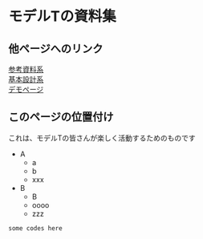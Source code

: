 # モデルTの資料集
## 他ページへのリンク
[参考資料系](https://xxx.com)<br>
[基本設計系](https://xxxx.com)<br>
[デモページ](test.md)

## このページの位置付け
これは、モデルTの皆さんが楽しく活動するためのものです

- A
    - a
    - b
    - xxx
- B
    - B
    - oooo
    - zzz

```
some codes here
```


